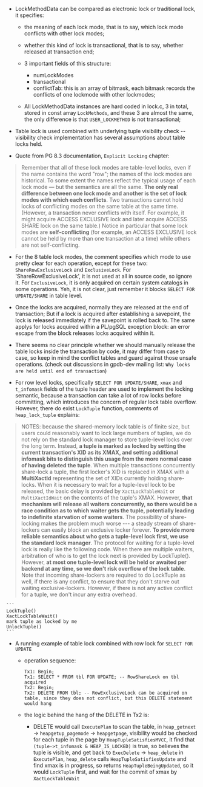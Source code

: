 
* LockMethodData can be compared as electronic lock or traditional lock, it specifies:
	* the meaning of each lock mode, that is to say, which lock mode conflicts with other lock modes;
	* whether this kind of lock is transactional, that is to say, whether released at transaction end;
	* 3 important fields of this structure:
		* numLockModes
		* transactional
		* conflictTab: this is an array of bitmask, each bitmask records the
	conflicts of one lockmode with other lockmodes;

	* All LockMethodData instances are hard coded in lock.c, 3 in total, stored in const array `LockMethods`, and these 3 are almost the same, the only difference is that `USER_LOCKMETHOD` is not transactional;

* Table lock is used combined with underlying tuple visibility check -- visibility check implementation has several assumptions about table locks held.

* Quote from PG 8.3 documentation, `Explicit Locking` chapter:
> Remember that all of these lock modes are table-level locks, even if the name contains the word "row"; the names of the lock modes are historical. To some extent the names reflect the typical usage of each lock mode — but the semantics are all the same. **The only real difference between one lock mode and another is the set of lock modes with which each conflicts**. Two transactions cannot hold locks of conflicting modes on the same table at the same time. (However, a transaction never conflicts with itself. For example, it might acquire ACCESS EXCLUSIVE lock and later acquire ACCESS SHARE lock on the same table.) Notice in particular that some lock modes are **self-conflicting** (for example, an ACCESS EXCLUSIVE lock cannot be held by more than one transaction at a time) while others are not self-conflicting.

* For the 8 table lock modes, the comment specifies which mode to use pretty clear for each operation, except for these two: `ShareRowExclusiveLock` and `ExclusiveLock`. For 'ShareRowExclusiveLock', it is not used at all in source code, so ignore it. For `ExclusiveLock`, it is only acquired on certain system catalogs in some operations. Yeh, it is not clear, just remember it blocks `SELECT FOR UPDATE/SHARE` in table level.

* Once the locks are acquired, normally they are released at the end of transaction; But if a lock is acquired after establishing a savepoint, the lock is released immediately if the savepoint is rolled back to. The same applys for locks acquired within a PL/pgSQL exception block: an error escape from the block releases locks acquired within it.

* There seems no clear principle whether we should manually release the table locks inside the transaction by code, it may differ from case to case, so keep in mind the conflict tables and guard against those unsafe operations. (check out discussions in gpdb-dev mailing list: `Why locks are held until end of transaction`)

* For row level locks, specifically `SELECT FOR UPDATE/SHARE`, `xmax` and `t_infomask` fields of the tuple header are used to implement the locking semantic, because a transaction can take a lot of row locks before committing, which introduces the concern of regular lock table overflow. However, there do exist `LockTuple` function, comments of `heap_lock_tuple` explains:
> NOTES: because the shared-memory lock table is of finite size, but users
could reasonably want to lock large numbers of tuples, we do not rely on
the standard lock manager to store tuple-level locks over the long term.
Instead, **a tuple is marked as locked by setting the current transaction's
XID as its XMAX, and setting additional infomask bits to distinguish this
usage from the more normal case of having deleted the tuple**. When
multiple transactions concurrently share-lock a tuple, the first locker's
XID is replaced in XMAX with a **MultiXactId** representing the set of
XIDs currently holding share-locks.
>When it is necessary to wait for a tuple-level lock to be released, the
basic delay is provided by `XactLockTableWait` or `MultiXactIdWait` on the
contents of the tuple's XMAX.  However, **that mechanism will release all
waiters concurrently, so there would be a race condition as to which
waiter gets the tuple, potentially leading to indefinite starvation of
some waiters**.  The possibility of share-locking makes the problem much
worse --- a steady stream of share-lockers can easily block an exclusive
locker forever. **To provide more reliable semantics about who gets a
tuple-level lock first, we use the standard lock manager**.  The protocol
for waiting for a tuple-level lock is really like the following code. When there are multiple waiters, arbitration of who is to get the lock next is provided by LockTuple(). However, **at most one tuple-level lock will
be held or awaited per backend at any time, so we don't risk overflow
of the lock table**.  Note that incoming share-lockers are required to
do LockTuple as well, if there is any conflict, to ensure that they don't
starve out waiting exclusive-lockers.  However, if there is not any active
conflict for a tuple, we don't incur any extra overhead.

	```
	LockTuple()
	XactLockTableWait()
	mark tuple as locked by me
	UnlockTuple()
	```

* A running example of table lock combined with row lock for `SELECT FOR UPDATE`
	* operation sequence:
	
		```
		Tx1: Begin;
		Tx1: SELECT * FROM tbl FOR UPDATE; -- RowShareLock on tbl acquired
		Tx2: Begin;
		Tx2: DELETE FROM tbl; -- RowExclusiveLock can be acquired on table, since they does not conflict, but this DELETE statement would hang
		```
	* the logic behind the hang of the DELETE in Tx2 is:
		* DELETE would call `ExecutePlan` to scan the table, in `heap_getnext` -> `heapgetup_pagemode` -> `heapgetpage`, visibility would be checked for each tuple in the page by `HeapTupleSatisfiesMVCC`, it find that `(tuple->t_infomask & HEAP_IS_LOCKED)` is true, so believes the tuple is visible, and get back to `ExecDelete` -> `heap_delete` in `ExecutePlan`, `heap_delete` calls `HeapTupleSatisfiesUpdate` and find xmax is in progress, so returns `HeapTupleBeingUpdated`, so it would `LockTuple` first, and wait for the commit of xmax by `XactLockTableWait`